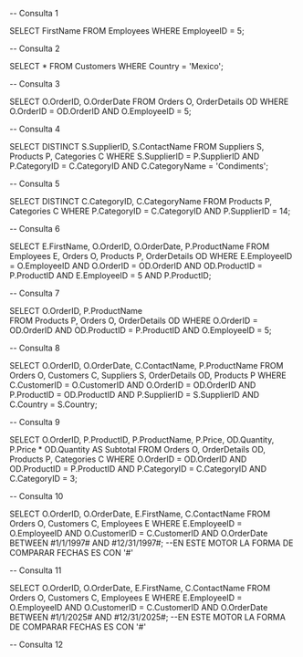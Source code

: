-- Consulta 1

SELECT FirstName 
FROM Employees 
WHERE EmployeeID = 5;

-- Consulta 2

SELECT * 
FROM Customers
WHERE Country = 'Mexico';

-- Consulta 3

SELECT O.OrderID, O.OrderDate 
FROM Orders O, OrderDetails OD
WHERE O.OrderID = OD.OrderID AND
O.EmployeeID = 5;

-- Consulta 4

SELECT DISTINCT S.SupplierID, S.ContactName 
FROM Suppliers S, Products P, Categories C
WHERE S.SupplierID = P.SupplierID AND P.CategoryID = C.CategoryID AND
C.CategoryName = 'Condiments';

-- Consulta 5

SELECT DISTINCT C.CategoryID, C.CategoryName 
FROM Products P, Categories C
WHERE P.CategoryID = C.CategoryID AND
P.SupplierID = 14;

-- Consulta 6

SELECT E.FirstName, O.OrderID, O.OrderDate, P.ProductName
FROM Employees E, Orders O, Products P, OrderDetails OD
WHERE E.EmployeeID = O.EmployeeID AND O.OrderID = OD.OrderID AND OD.ProductID = P.ProductID AND 
E.EmployeeID = 5 AND P.ProductID;

-- Consulta 7

SELECT O.OrderID, P.ProductName  
FROM Products P, Orders O, OrderDetails OD
WHERE O.OrderID = OD.OrderID AND OD.ProductID = P.ProductID AND
O.EmployeeID = 5;

-- Consulta 8

SELECT O.OrderID, O.OrderDate, C.ContactName, P.ProductName
FROM Orders O, Customers C, Suppliers S, OrderDetails OD, Products P
WHERE C.CustomerID = O.CustomerID AND O.OrderID = OD.OrderID AND P.ProductID = OD.ProductID AND P.SupplierID = S.SupplierID AND
C.Country = S.Country;

-- Consulta 9

SELECT O.OrderID, P.ProductID, P.ProductName, P.Price, OD.Quantity, P.Price * OD.Quantity AS Subtotal
FROM Orders O, OrderDetails OD, Products P, Categories C
WHERE O.OrderID = OD.OrderID AND OD.ProductID = P.ProductID AND P.CategoryID = C.CategoryID AND
C.CategoryID = 3;

-- Consulta 10

SELECT O.OrderID, O.OrderDate, E.FirstName, C.ContactName
FROM Orders O, Customers C, Employees E
WHERE E.EmployeeID = O.EmployeeID AND O.CustomerID = C.CustomerID AND
O.OrderDate BETWEEN #1/1/1997# AND #12/31/1997#; --EN ESTE MOTOR LA FORMA DE COMPARAR FECHAS ES CON '#'

-- Consulta 11

SELECT O.OrderID, O.OrderDate, E.FirstName, C.ContactName
FROM Orders O, Customers C, Employees E
WHERE E.EmployeeID = O.EmployeeID AND O.CustomerID = C.CustomerID AND
O.OrderDate BETWEEN #1/1/2025# AND #12/31/2025#;  --EN ESTE MOTOR LA FORMA DE COMPARAR FECHAS ES CON '#'

-- Consulta 12

